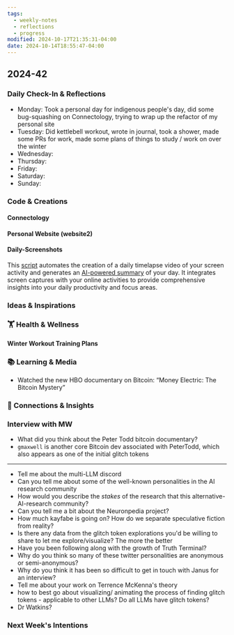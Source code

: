 ```yaml
---
tags:
  - weekly-notes
  - reflections
  - progress
modified: 2024-10-17T21:35:31-04:00
date: 2024-10-14T18:55:47-04:00
---
```

## 2024-42
###  Daily Check-In & Reflections
- Monday: Took a personal day for indigenous people's day, did some bug-squashing on Connectology, trying to wrap up the refactor of my personal site
- Tuesday: Did kettlebell workout, wrote in journal, took a shower, made some PRs for work, made some plans of things to study / work on over the winter
- Wednesday:
- Thursday:
- Friday:
- Saturday:
- Sunday:

###  Code & Creations

#### Connectology

#### Personal Website (website2)

#### Daily-Screenshots

This [script](https://github.com/ejfox/daily-screenshots) automates the creation of a daily timelapse video of your screen activity and generates an [AI-powered summary](https://cloud.google.com/vertex-ai/generative-ai/docs/samples/generativeaionvertexai-gemini-video-with-audio#generativeaionvertexai_gemini_video_with_audio-nodejs) of your day. It integrates screen captures with your online activities to provide comprehensive insights into your daily productivity and focus areas.

###  Ideas & Inspirations


### 🏋 Health & Wellness

#### Winter Workout Training Plans
<!-- Note any physical activity, mindfulness practice, or self-care -->


### 📚 Learning & Media
<!-- Books, articles, movies, TV shows, podcasts consumed -->
- Watched the new HBO documentary on Bitcoin: “Money Electric: The Bitcoin Mystery”

### 🔗 Connections & Insights
<!-- Note any interesting connections between ideas or new realizations -->

### Interview with MW
- What did you think about the Peter Todd bitcoin documentary?
- `gmaxwell` is another core Bitcoin dev associated with PeterTodd, which also appears as one of the initial glitch tokens

---

- Tell me about the multi-LLM discord
- Can you tell me about some of the well-known personalities in the AI research community
- How would you describe the *stakes* of the research that this alternative-AI-research community?
- Can you tell me a bit about the Neuronpedia project?
- How much kayfabe is going on? How do we separate speculative fiction from reality?
- Is there any data from the glitch token explorations you'd be willing to share to let me explore/visualize? The more the better
- Have you been following along with the growth of Truth Terminal?
- Why do you think so many of these twitter personalities are anonymous or semi-anonymous?
- Why do you think it has been so difficult to get in touch with Janus for an interview?
- Tell me about your work on Terrence McKenna's theory
- how to best go about visualizing/ animating the process of finding glitch tokens - applicable to other LLMs? Do all LLMs have glitch tokens?
- Dr Watkins?

###  Next Week's Intentions
<!-- What do you want to focus on or accomplish next week? -->
